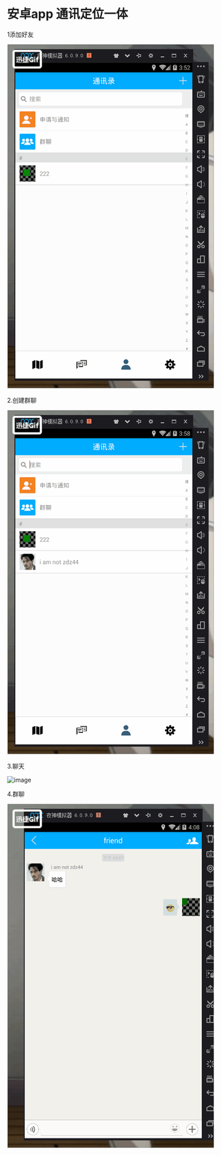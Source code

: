 # 安卓app 通讯定位一体

1添加好友

![image](https://github.com/476421978/ZHTX/blob/master/addFriend.gif)

2.创建群聊

![image](https://github.com/476421978/ZHTX/blob/master/cdgroup.gif)

3.聊天

![image](https://github.com/476421978/ZHTX/blob/master/chat.gif)

4.群聊

![image](https://github.com/476421978/ZHTX/blob/master/groupChat.gif)
